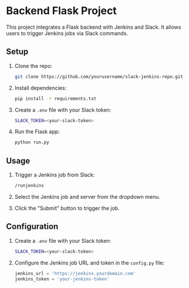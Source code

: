 # Backend Flask Project

This project integrates a Flask backend with Jenkins and Slack. It allows users to trigger Jenkins jobs via Slack commands.

## Setup

1. Clone the repo:
   ```bash
   git clone https://github.com/yourusername/slack-jenkins-repo.git

2. Install dependencies:
   ```bash
   pip install -r requirements.txt

3. Create a `.env` file with your Slack token:
   ```bash
   SLACK_TOKEN=<your-slack-token>
   ```

4. Run the Flask app:
   ```bash
   python run.py    
   ```

## Usage

1. Trigger a Jenkins job from Slack:
   ```bash
   /runjenkins
   ```

2. Select the Jenkins job and server from the dropdown menu.

3. Click the "Submit" button to trigger the job.

## Configuration

1. Create a `.env` file with your Slack token:
   ```bash
   SLACK_TOKEN=<your-slack-token>
   ```

2. Configure the Jenkins job URL and token in the `config.py` file:
   ```python
   jenkins_url = 'https://jenkins.yourdomain.com'
   jenkins_token = 'your-jenkins-token'
   ```

